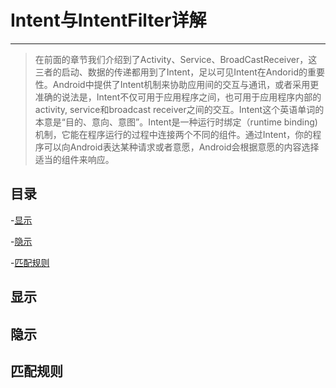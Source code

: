 # Intent与IntentFilter详解

---

> 在前面的章节我们介绍到了Activity、Service、BroadCastReceiver，这三者的启动、数据的传递都用到了Intent，足以可见Intent在Andorid的重要性。Android中提供了Intent机制来协助应用间的交互与通讯，或者采用更准确的说法是，Intent不仅可用于应用程序之间，也可用于应用程序内部的activity, service和broadcast receiver之间的交互。Intent这个英语单词的本意是“目的、意向、意图”。Intent是一种运行时绑定（runtime binding)机制，它能在程序运行的过程中连接两个不同的组件。通过Intent，你的程序可以向Android表达某种请求或者意愿，Android会根据意愿的内容选择适当的组件来响应。



## 目录

-[显示](#显示)

-[隐示](#隐示)

-[匹配规则](#匹配规则)


## 显示

## 隐示

## 匹配规则
